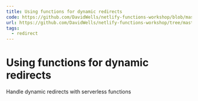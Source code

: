 ```yaml
---
title: Using functions for dynamic redirects
code: https://github.com/DavidWells/netlify-functions-workshop/blob/master/lessons-code-complete/use-cases/3-redirects/functions/redirect.js
url: https://github.com/DavidWells/netlify-functions-workshop/tree/master/lessons-code-complete/use-cases/3-redirects
tags: 
  - redirect
---
```


# Using functions for dynamic redirects

Handle dynamic redirects with serverless functions
